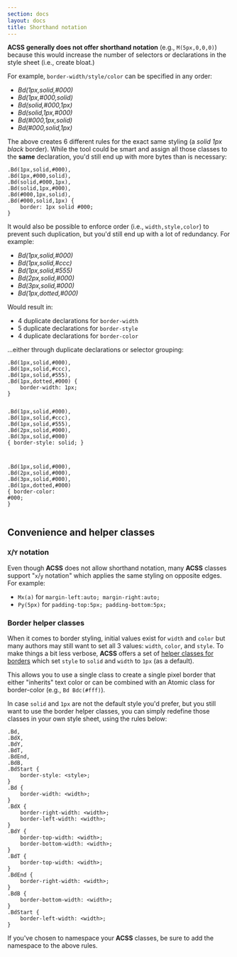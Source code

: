 ```yaml
---
section: docs
layout: docs
title: Shorthand notation
---
```


<p><b class="Fw(b)">ACSS</b> <strong>generally does not offer shorthand notation</strong> (e.g., <code>M(5px,0,0,0)</code>) because this would increase the number of selectors or declarations in the style sheet (i.e., create bloat.)</p>
<p>For example, <code>border-width/style/color</code> can be specified in any order:</p>
<ul class="ul-list">
    <li><em>Bd(1px,solid,#000)</em></li>
    <li><em>Bd(1px,#000,solid)</em></li>
    <li><em>Bd(solid,#000,1px)</em></li>
    <li><em>Bd(solid,1px,#000)</em></li>
    <li><em>Bd(#000,1px,solid)</em></li>
    <li><em>Bd(#000,solid,1px)</em></li>
</ul>

<p>The above creates 6 different rules for the exact same styling (a <em>solid 1px black</em> border). While the tool could be smart and assign all those classes to the <strong>same</strong> declaration, you&#39;d still end up with more bytes than is necessary:</p>
<pre><code class="lang-css">.Bd(<span class="hljs-number">1</span>px,solid,<span class="hljs-preprocessor">#<span class="hljs-number">000</span>),</span>
.Bd(<span class="hljs-number">1</span>px,<span class="hljs-preprocessor">#<span class="hljs-number">000</span>,solid),</span>
.Bd(solid,<span class="hljs-preprocessor">#<span class="hljs-number">000</span>,<span class="hljs-number">1</span>px),</span>
.Bd(solid,<span class="hljs-number">1</span>px,<span class="hljs-preprocessor">#<span class="hljs-number">000</span>),</span>
.Bd(<span class="hljs-preprocessor">#<span class="hljs-number">000</span>,<span class="hljs-number">1</span>px,solid),</span>
.Bd(<span class="hljs-preprocessor">#<span class="hljs-number">000</span>,solid,<span class="hljs-number">1</span>px) {</span>
    border: <span class="hljs-number">1</span>px solid <span class="hljs-preprocessor">#<span class="hljs-number">000</span>;</span>
}
</code></pre>
<p>It would also be possible to enforce order (i.e., <code>width,style,color</code>) to prevent such duplication, but you&#39;d still end up with a lot of redundancy. For example:</p>
<ul class="ul-list">
    <li><em>Bd(1px,solid,#000)</em></li>
    <li><em>Bd(1px,solid,#ccc)</em></li>
    <li><em>Bd(1px,solid,#555)</em></li>
    <li><em>Bd(2px,solid,#000)</em></li>
    <li><em>Bd(3px,solid,#000)</em></li>
    <li><em>Bd(1px,dotted,#000)</em></li>
</ul>

<p>Would result in:</p>
<ul class="ul-list">
    <li>4 duplicate declarations for <code>border-width</code></li>
    <li>5 duplicate declarations for <code>border-style</code></li>
    <li>4 duplicate declarations for <code>border-color</code></li>
</ul>

<p>...either through duplicate declarations or selector grouping:</p>
<pre><code class="lang-css">.Bd(<span class="hljs-number">1</span>px,solid,<span class="hljs-preprocessor">#<span class="hljs-number">000</span>),</span>
.Bd(<span class="hljs-number">1</span>px,solid,<span class="hljs-preprocessor">#ccc),</span>
.Bd(<span class="hljs-number">1</span>px,solid,<span class="hljs-preprocessor">#<span class="hljs-number">555</span>),</span>
.Bd(<span class="hljs-number">1</span>px,dotted,<span class="hljs-preprocessor">#<span class="hljs-number">000</span>) {</span>
    border-width: <span class="hljs-number">1</span>px;
}

.Bd(<span class="hljs-number">1</span>px,solid,<span class="hljs-preprocessor">#<span class="hljs-number">000</span>),</span>
.Bd(<span class="hljs-number">1</span>px,solid,<span class="hljs-preprocessor">#ccc),</span>
.Bd(<span class="hljs-number">1</span>px,solid,<span class="hljs-preprocessor">#<span class="hljs-number">555</span>),</span>
.Bd(<span class="hljs-number">2</span>px,solid,<span class="hljs-preprocessor">#<span class="hljs-number">000</span>),</span>
.Bd(<span class="hljs-number">3</span>px,solid,<span class="hljs-preprocessor">#<span class="hljs-number">000</span>) {</span>
    border-style: solid;
}

.Bd(<span class="hljs-number">1</span>px,solid,<span class="hljs-preprocessor">#<span class="hljs-number">000</span>),</span>
.Bd(<span class="hljs-number">2</span>px,solid,<span class="hljs-preprocessor">#<span class="hljs-number">000</span>),</span>
.Bd(<span class="hljs-number">3</span>px,solid,<span class="hljs-preprocessor">#<span class="hljs-number">000</span>),</span>
.Bd(<span class="hljs-number">1</span>px,dotted,<span class="hljs-preprocessor">#<span class="hljs-number">000</span>) {</span>
    border-color: <span class="hljs-preprocessor">#<span class="hljs-number">000</span>;</span>
}
</code></pre>
<h2 id="convenience-and-helper-classes">Convenience and helper classes</h2>
<h3 id="x-y-notation"><code>X</code>/<code>Y</code> notation</h3>
<p>Even though <b class="Fw(b)">ACSS</b> does not allow shorthand notation, many <b class="Fw(b)">ACSS</b> classes support &quot;<code>x</code>/<code>y</code> notation&quot; which applies the same styling on opposite edges. For example:</p>
<ul class="ul-list">
    <li><code>Mx(a)</code> for <code>margin-left:auto; margin-right:auto;</code></li>
    <li><code>Py(5px)</code> for <code>padding-top:5px; padding-bottom:5px;</code></li>
</ul>

<h3 id="border-helper-classes">Border helper classes</h3>
<p>When it comes to border styling, initial values exist for <code>width</code> and <code>color</code> but many authors may still want to set all 3 values: <code>width</code>, <code>color</code>, and <code>style</code>. To make things a bit less verbose, <b class="Fw(b)">ACSS</b> offers a set of <a href="helper-classes.html#-bd-borders-">helper classes for borders</a> which set <code>style</code> to <code>solid</code> and <code>width</code> to <code>1px</code> (as a default).</p>
<p>This allows you to use a single class to create a single pixel border that either &quot;inherits&quot; text color or can be combined with an Atomic class for border-color (e.g., <code>Bd Bdc(#fff)</code>).</p>
<p>In case <code>solid</code> and <code>1px</code> are not the default style you&#39;d prefer, but you still want to use the border helper classes, you can simply redefine those classes in your own style sheet, using the rules below:</p>
<pre><code class="lang-css"><span class="hljs-class">.Bd</span>,
<span class="hljs-class">.BdX</span>,
<span class="hljs-class">.BdY</span>,
<span class="hljs-class">.BdT</span>,
<span class="hljs-class">.BdEnd</span>,
<span class="hljs-class">.BdB</span>,
<span class="hljs-class">.BdStart</span> <span class="hljs-rules">{
    <span class="hljs-rule"><span class="hljs-attribute">border-style</span>:<span class="hljs-value"> &lt;style&gt;</span></span>;
}</span>
<span class="hljs-class">.Bd</span> <span class="hljs-rules">{
    <span class="hljs-rule"><span class="hljs-attribute">border-width</span>:<span class="hljs-value"> &lt;width&gt;</span></span>;
}</span>
<span class="hljs-class">.BdX</span> <span class="hljs-rules">{
    <span class="hljs-rule"><span class="hljs-attribute">border-right-width</span>:<span class="hljs-value"> &lt;width&gt;</span></span>;
    <span class="hljs-rule"><span class="hljs-attribute">border-left-width</span>:<span class="hljs-value"> &lt;width&gt;</span></span>;
}</span>
<span class="hljs-class">.BdY</span> <span class="hljs-rules">{
    <span class="hljs-rule"><span class="hljs-attribute">border-top-width</span>:<span class="hljs-value"> &lt;width&gt;</span></span>;
    <span class="hljs-rule"><span class="hljs-attribute">border-bottom-width</span>:<span class="hljs-value"> &lt;width&gt;</span></span>;
}</span>
<span class="hljs-class">.BdT</span> <span class="hljs-rules">{
    <span class="hljs-rule"><span class="hljs-attribute">border-top-width</span>:<span class="hljs-value"> &lt;width&gt;</span></span>;
}</span>
<span class="hljs-class">.BdEnd</span> <span class="hljs-rules">{
    <span class="hljs-rule"><span class="hljs-attribute">border-right-width</span>:<span class="hljs-value"> &lt;width&gt;</span></span>;
}</span>
<span class="hljs-class">.BdB</span> <span class="hljs-rules">{
    <span class="hljs-rule"><span class="hljs-attribute">border-bottom-width</span>:<span class="hljs-value"> &lt;width&gt;</span></span>;
}</span>
<span class="hljs-class">.BdStart</span> <span class="hljs-rules">{
    <span class="hljs-rule"><span class="hljs-attribute">border-left-width</span>:<span class="hljs-value"> &lt;width&gt;</span></span>;
}</span>
</code></pre>
<p class="noteBox info">If you&#39;ve chosen to namespace your <b class="Fw(b)">ACSS</b> classes, be sure to add the namespace to the above rules.</p>
